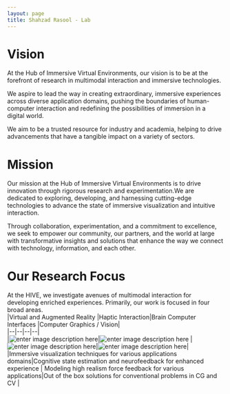 ```yaml
---
layout: page
title: Shahzad Rasool - Lab
---
```

# Vision 
At the Hub of Immersive Virtual Environments, our vision is to be at the forefront of research in multimodal interaction and immersive technologies.  

We aspire to lead the way in creating extraordinary, immersive experiences across diverse application domains, pushing the boundaries of human-computer interaction and redefining the possibilities of immersion in a digital world.  

We aim to be a trusted resource for industry and academia, helping to drive advancements that have a tangible impact on a variety of sectors.  

# Mission
Our mission at the Hub of Immersive Virtual Environments is to drive innovation through rigorous research and experimentation.We are dedicated to exploring, developing, and harnessing cutting-edge technologies to advance the state of immersive visualization and intuitive interaction.  

Through collaboration, experimentation, and a commitment to excellence, we seek to empower our community, our partners, and the world at large with transformative insights and solutions that enhance the way we connect with technology, information, and each other.

# Our Research Focus
At the HIVE, we investigate avenues of multimodal interaction for developing enriched experiences. Primarily, our work is focused in four broad areas.  
|Virtual and Augmented Reality |Haptic Interaction|Brain Computer Interfaces |Computer Graphics / Vision|  
|--|--|--|--|  
|![enter image description here](https://xrhive-lab-web.vercel.app/static/media/VAR.345026bced7000aaab26.jpeg)|![enter image description here](https://xrhive-lab-web.vercel.app/static/media/BCI.17f56eb71642a422f013.jpeg) | ![enter image description here](https://xrhive-lab-web.vercel.app/static/media/hepaticinter.9c2a579831942535bb87.jpeg)|![enter image description here](https://xrhive-lab-web.vercel.app/static/media/design.3424ba606d012653c6ca.jpeg)|  
|Immersive visualization techniques for various applications domains|Cognitive state estimation and neurofeedback for enhanced experience | Modeling high realism force feedback for various applications|Out of the box solutions for conventional problems in CG and CV |
